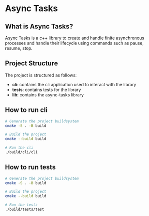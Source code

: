 # Async Tasks

## What is Async Tasks?

Async Tasks is a c++ library to create and handle finite asynchronous 
processes and handle their lifecycle using commands such
as pause, resume, stop.

## Project Structure

The project is structured as follows:

- **cli**: contains the cli application used to interact with the library
- **tests**: contains tests for the library
- **lib**: contains the async-tasks library

## How to run cli

```bash
# Generate the project buildsystem
cmake -S . -B build

# Build the project
cmake --build build

# Run the cli
./build/cli/cli
```

## How to run tests

```bash
# Generate the project buildsystem
cmake -S . -B build

# Build the project
cmake --build build

# Run the tests
./build/tests/test
```